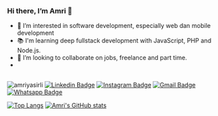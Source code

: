 
### Hi there, I’m Amri 👋

- 👀 I’m interested in software development, especially web dan mobile development
- 📚 I'm learning deep fullstack development with JavaScript, PHP and Node.js. 
- 💞️ I’m looking to collaborate on jobs, freelance and part time.
- 
              
##
 <img src="https://komarev.com/ghpvc/?username=amriyasirli" alt="amriyasirli"/> [![Linkedin Badge](https://img.shields.io/badge/%20-Yassirli%20Amri-blue?style=flat-square&logo=Linkedin&logoColor=white&link=https://www.linkedin.com/in/yassirli-amri-50a119204)](https://www.linkedin.com/in/yassirli-amri-50a119204) [![Instagram Badge](https://img.shields.io/badge/%20-Yassirli%20Amri-E4405F?style=flat-square&logo=Instagram&logoColor=white&link=https://www.instagram.com/amri_yassirli)](https://www.instagram.com/amri_yassirli/) [![Gmail Badge](https://img.shields.io/badge/%20-amriyasirli62@gmail.com-D14836?style=flat-square&logo=Gmail&logoColor=white&link=mailto:amriyasirli62@gmail.com)](mailto:amriyasirli62@gmail.com) [![Whatsapp Badge](https://img.shields.io/badge/%20-+6283168232843-25D366?style=flat-square&logo=Whatsapp&logoColor=white&link=https://wa.me/6283168232843)](https://wa.me/6283168232843)
<br>


[![Top Langs](https://github-readme-stats.vercel.app/api/top-langs/?username=amriyasirli&theme=default&layout=compact&langs_count=6&hide=shell)](https://github.com/amriyasirli)
[![Amri's GitHub stats](https://github-readme-stats.vercel.app/api?username=amriyasirli&show_icons=true&theme=defaultk&layout=compact&line_height=20&card_width=380&count_private=true)](https://github.com/amriyasirli)

<!-- - 🛠  Tools PHP, jQuery, Javascript, Nodejs. 
- 📫 How to reach me on [E-mail](mailto:amriyasirli62@gmail.com)
-->
<!---
elSyarif/elSyarif is a ✨ special ✨ repository because its `README.md` (this file) appears on your GitHub profile.
You can click the Preview link to take a look at your changes.
--->
